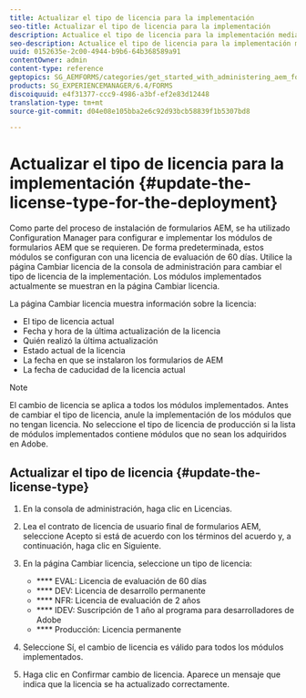 ```yaml
---
title: Actualizar el tipo de licencia para la implementación
seo-title: Actualizar el tipo de licencia para la implementación
description: Actualice el tipo de licencia para la implementación mediante la página Cambiar licencia de la consola de administración.
seo-description: Actualice el tipo de licencia para la implementación mediante la página Cambiar licencia de la consola de administración.
uuid: 0152635e-2c00-4944-b9b6-64b368589a91
contentOwner: admin
content-type: reference
geptopics: SG_AEMFORMS/categories/get_started_with_administering_aem_forms_on_jee
products: SG_EXPERIENCEMANAGER/6.4/FORMS
discoiquuid: e4f31377-ccc9-4986-a3bf-ef2e83d12448
translation-type: tm+mt
source-git-commit: d04e08e105bba2e6c92d93bcb58839f1b5307bd8

---
```



# Actualizar el tipo de licencia para la implementación {#update-the-license-type-for-the-deployment}

Como parte del proceso de instalación de formularios AEM, se ha utilizado Configuration Manager para configurar e implementar los módulos de formularios AEM que se requieren. De forma predeterminada, estos módulos se configuran con una licencia de evaluación de 60 días. Utilice la página Cambiar licencia de la consola de administración para cambiar el tipo de licencia de la implementación. Los módulos implementados actualmente se muestran en la página Cambiar licencia.

La página Cambiar licencia muestra información sobre la licencia:

* El tipo de licencia actual
* Fecha y hora de la última actualización de la licencia
* Quién realizó la última actualización
* Estado actual de la licencia
* La fecha en que se instalaron los formularios de AEM
* La fecha de caducidad de la licencia actual

>[!NOTE]
>
>El cambio de licencia se aplica a todos los módulos implementados. Antes de cambiar el tipo de licencia, anule la implementación de los módulos que no tengan licencia. No seleccione el tipo de licencia de producción si la lista de módulos implementados contiene módulos que no sean los adquiridos en Adobe.

## Actualizar el tipo de licencia {#update-the-license-type}

1. En la consola de administración, haga clic en Licencias.
1. Lea el contrato de licencia de usuario final de formularios AEM, seleccione Acepto si está de acuerdo con los términos del acuerdo y, a continuación, haga clic en Siguiente.
1. En la página Cambiar licencia, seleccione un tipo de licencia:

   * **** EVAL: Licencia de evaluación de 60 días
   * **** DEV: Licencia de desarrollo permanente
   * **** NFR: Licencia de evaluación de 2 años
   * **** IDEV: Suscripción de 1 año al programa para desarrolladores de Adobe
   * **** Producción: Licencia permanente

1. Seleccione Sí, el cambio de licencia es válido para todos los módulos implementados.
1. Haga clic en Confirmar cambio de licencia. Aparece un mensaje que indica que la licencia se ha actualizado correctamente.

